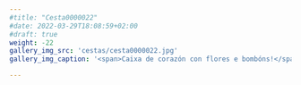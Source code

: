 ```yaml
---
#title: "Cesta0000022"
#date: 2022-03-29T18:08:59+02:00
#draft: true
weight: -22
gallery_img_src: 'cestas/cesta0000022.jpg'
gallery_img_caption: '<span>Caixa de corazón con flores e bombóns!</span>'

---
```


